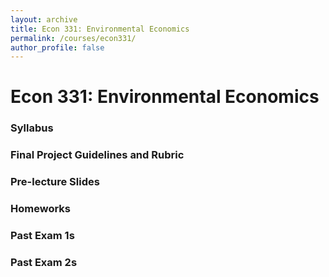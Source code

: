 ```yaml
---
layout: archive
title: Econ 331: Environmental Economics
permalink: /courses/econ331/
author_profile: false
---
```


# Econ 331: Environmental Economics

### Syllabus

### Final Project Guidelines and Rubric

### Pre-lecture Slides

### Homeworks

### Past Exam 1s

### Past Exam 2s


